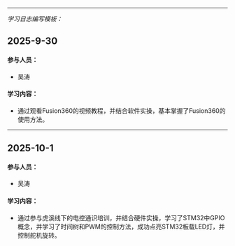 
---
*学习日志编写模板：*

## 2025-9-30

#### 参与人员：

- 吴涛
#### 学习内容：

- 通过观看Fusion360的视频教程，并结合软件实操，基本掌握了Fusion360的使用方法。

---

## 2025-10-1

#### 参与人员：

- 吴涛
#### 学习内容：

- 通过参与虎溪线下的电控通识培训，并结合硬件实操，学习了STM32中GPIO概念，并学习了时间树和PWM的控制方法，成功点亮STM32板载LED灯，并控制舵机旋转。
